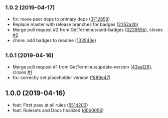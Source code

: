 ## <small>1.0.2 (2019-04-17)</small>

* fix: move peer deps to primary deps ([3712859](https://github.com/GetTerminus/tslint-config-frontend/commit/3712859))
* Replace master with release branches for badges ([2352a2b](https://github.com/GetTerminus/tslint-config-frontend/commit/2352a2b))
* Merge pull request #2 from GetTerminus/add-badges ([023955b](https://github.com/GetTerminus/tslint-config-frontend/commit/023955b)), closes [#2](https://github.com/GetTerminus/tslint-config-frontend/issues/2)
* chore: add badges to readme ([133543e](https://github.com/GetTerminus/tslint-config-frontend/commit/133543e))

## <small>1.0.1 (2019-04-16)</small>

* Merge pull request #1 from GetTerminus/update-version ([43aa126](https://github.com/GetTerminus/tslint-config-frontend/commit/43aa126)), closes [#1](https://github.com/GetTerminus/tslint-config-frontend/issues/1)
* fix: correctly set placeholder version ([f889e47](https://github.com/GetTerminus/tslint-config-frontend/commit/f889e47))

## 1.0.0 (2019-04-16)

* feat: First pass at all rules ([551d203](https://github.com/GetTerminus/tslint-config-frontend/commit/551d203))
* feat: Rulesets and Docs finalized ([d0b0056](https://github.com/GetTerminus/tslint-config-frontend/commit/d0b0056))
